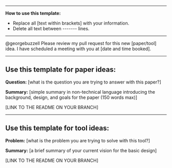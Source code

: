 -------
 **How to use this template:**
- Replace all [text within brackets] with your information.
- Delete all text between ------- lines.
-------

@georgebuzzell Please review my pull request for this new [paper/tool] idea. I have scheduled a meeting with you at [date and time booked].

-------
Use this template for paper ideas:
-------

**Question:** [what is the question you are trying to answer with this paper?]

**Summary:** [simple summary in non-technical language introducing the background, design, and goals for the paper (150 words max)]

[LINK TO THE README ON YOUR BRANCH]


-------
Use this template for tool ideas:
-------

**Problem:** [what is the problem you are trying to solve with this tool?]

**Summary:** [a brief summary of your current vision for the basic design]

[LINK TO THE README ON YOUR BRANCH]
